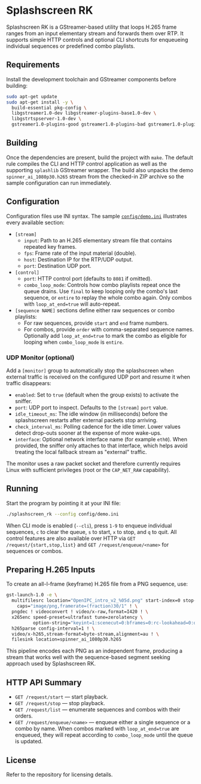# Splashscreen RK

Splashscreen RK is a GStreamer-based utility that loops H.265 frame ranges from
an input elementary stream and forwards them over RTP. It supports simple HTTP
controls and optional CLI shortcuts for enqueueing individual sequences or
predefined combo playlists.

## Requirements

Install the development toolchain and GStreamer components before building:

```sh
sudo apt-get update
sudo apt-get install -y \
  build-essential pkg-config \
  libgstreamer1.0-dev libgstreamer-plugins-base1.0-dev \
  libgstrtspserver-1.0-dev \
  gstreamer1.0-plugins-good gstreamer1.0-plugins-bad gstreamer1.0-plugins-ugly
```

## Building

Once the dependencies are present, build the project with `make`. The default
rule compiles the CLI and HTTP control application as well as the supporting
`splashlib` GStreamer wrapper. The build also unpacks the demo
`spinner_ai_1080p30.h265` stream from the checked-in ZIP archive so the sample
configuration can run immediately.

## Configuration

Configuration files use INI syntax. The sample [`config/demo.ini`](config/demo.ini)
illustrates every available section:

- `[stream]`
  - `input`: Path to an H.265 elementary stream file that contains repeated key
    frames.
  - `fps`: Frame rate of the input material (double).
  - `host`: Destination IP for the RTP/UDP output.
  - `port`: Destination UDP port.
- `[control]`
  - `port`: HTTP control port (defaults to `8081` if omitted).
  - `combo_loop_mode`: Controls how combo playlists repeat once the queue drains.
    Use `final` to keep looping only the combo's last sequence, or `entire` to
    replay the whole combo again. Only combos with `loop_at_end=true` will
    auto-repeat.
- `[sequence NAME]` sections define either raw sequences or combo playlists:
  - For raw sequences, provide `start` and `end` frame numbers.
  - For combos, provide `order` with comma-separated sequence names. Optionally
    add `loop_at_end=true` to mark the combo as eligible for looping when
    `combo_loop_mode` is `entire`.

### UDP Monitor (optional)

Add a `[monitor]` group to automatically stop the splashscreen when external
traffic is received on the configured UDP port and resume it when traffic
disappears:

- `enabled`: Set to `true` (default when the group exists) to activate the
  sniffer.
- `port`: UDP port to inspect. Defaults to the `[stream]` `port` value.
- `idle_timeout_ms`: The idle window (in milliseconds) before the splashscreen
  restarts after external packets stop arriving.
- `check_interval_ms`: Polling cadence for the idle timer. Lower values detect
  drop-outs sooner at the expense of more wake-ups.
- `interface`: Optional network interface name (for example `eth0`). When
  provided, the sniffer only attaches to that interface, which helps avoid
  treating the local fallback stream as "external" traffic.

The monitor uses a raw packet socket and therefore currently requires Linux
with sufficient privileges (root or the `CAP_NET_RAW` capability).

## Running

Start the program by pointing it at your INI file:

```sh
./splashscreen_rk --config config/demo.ini
```

When CLI mode is enabled (`--cli`), press `1-9` to enqueue individual sequences,
`c` to clear the queue, `s` to start, `x` to stop, and `q` to quit. All control
features are also available over HTTP via `GET /request/{start,stop,list}` and
`GET /request/enqueue/<name>` for sequences or combos.

## Preparing H.265 Inputs

To create an all-I-frame (keyframe) H.265 file from a PNG sequence, use:

```sh
gst-launch-1.0 -e \
  multifilesrc location="OpenIPC_intro_v2_%05d.png" start-index=0 stop-index=180 \
    caps="image/png,framerate=(fraction)30/1" ! \
  pngdec ! videoconvert ! video/x-raw,format=I420 ! \
  x265enc speed-preset=ultrafast tune=zerolatency \
          option-string="keyint=1:scenecut=0:bframes=0:rc-lookahead=0:open-gop=0:aud=1:repeat-headers=1" ! \
  h265parse config-interval=1 ! \
  video/x-h265,stream-format=byte-stream,alignment=au ! \
  filesink location=spinner_ai_1080p30.h265
```

This pipeline encodes each PNG as an independent frame, producing a stream that
works well with the sequence-based segment seeking approach used by
Splashscreen RK.

## HTTP API Summary

- `GET /request/start` — start playback.
- `GET /request/stop` — stop playback.
- `GET /request/list` — enumerate sequences and combos with their orders.
- `GET /request/enqueue/<name>` — enqueue either a single sequence or a combo by
  name. When combos marked with `loop_at_end=true` are enqueued, they will
  repeat according to `combo_loop_mode` until the queue is updated.

## License

Refer to the repository for licensing details.
